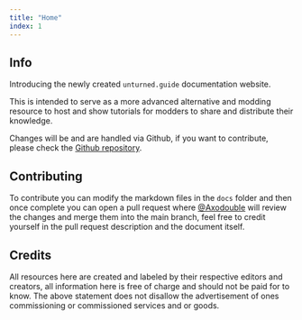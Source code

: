 ```yaml
---
title: "Home"
index: 1
---
```


## Info

Introducing the newly created `unturned.guide` documentation website.

This is intended to serve as a more advanced alternative and modding resource to host and show tutorials for modders to share and distribute their knowledge.

Changes will be and are handled via Github, if you want to contribute, please check the [Github repository](https://github.com/axodouble/unturned.guide).

## Contributing

To contribute you can modify the markdown files in the `docs` folder and then once complete you can open a pull request where [@Axodouble](https://github.com/axodouble) will review the changes and merge them into the main branch, feel free to credit yourself in the pull request description and the document itself.

## Credits

All resources here are created and labeled by their respective editors and creators, all information here is free of charge and should not be paid for to know.
The above statement does not disallow the advertisement of ones commissioning or commissioned services and or goods.